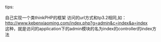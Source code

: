 tips:</br></br>
自己实现一个类thinkPHP的框架
访问的url方式和tp3.2相同,如：</br>
http://www.kebenxiaoming.com/index.php?g=admin&c=index&a=index</br>
这种，就是访问的application下的admin模块的名为index的controller的index方法
